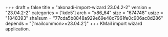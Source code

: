 +++
draft = false
title = "akonadi-import-wizard 23.04.2-2"
version = "23.04.2-2"
categories = ['kde5']
arch = "x86_64"
size = "674748"
usize = "1848393"
sha1sum = "77cda5b8848a929e69e48c7961fe0c906ac8d286"
depends = "['mailcommon>=23.04.2']"
+++
KMail import wizard application.